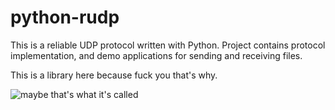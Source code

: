 python-rudp
===========

This is a reliable UDP protocol written with Python. Project contains protocol implementation, and demo applications for sending and receiving files. 

This is a library here because fuck you that's why.

![maybe that's what it's called](http://www.google.com/url?sa=i&rct=j&q=&esrc=s&source=images&cd=&cad=rja&uact=8&ved=0CAcQjRw&url=http%3A%2F%2Ffernsehersatz.blogspot.com%2F2014%2F07%2Fmaybe-its-called-fuck-you.html&ei=h592VN7ZMrOTsQTW4oGgBw&bvm=bv.80642063,d.cWc&psig=AFQjCNFdEE6gJ-Kj8isTmadtCP7BTXV98g&ust=1417146608657460)
